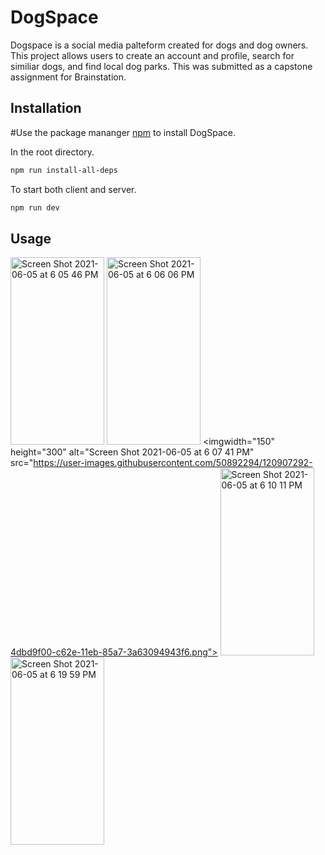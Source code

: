 # DogSpace

Dogspace is a social media palteform created for dogs and dog owners. This project allows users to create an account and profile, search for similiar dogs, and find local dog parks. 
This was submitted as a capstone assignment for Brainstation.
## Installation

#Use the package mananger [npm](https://www.npmjs.com/) to install DogSpace.

In the root directory.
```bash
npm run install-all-deps
```
To start both client and server.
```bash
npm run dev
```
## Usage

<img width="150" height="300" alt="Screen Shot 2021-06-05 at 6 05 46 PM" src="https://user-images.githubusercontent.com/50892294/120906932-72fcde00-c62b-11eb-917d-1ddc6411745e.png"> <img width="150" height="300" alt="Screen Shot 2021-06-05 at 6 06 06 PM" src="https://user-images.githubusercontent.com/50892294/120906938-7d1edc80-c62b-11eb-8633-6ea9ce468b2f.png"> <imgwidth="150" height="300" alt="Screen Shot 2021-06-05 at 6 07 41 PM" src="https://user-images.githubusercontent.com/50892294/120907292-4dbd9f00-c62e-11eb-85a7-3a63094943f6.png"> <img width="150" height="300" alt="Screen Shot 2021-06-05 at 6 10 11 PM" src="https://user-images.githubusercontent.com/50892294/120907305-57470700-c62e-11eb-9915-0cf32475a0ef.png"> <img width="150" height="300" alt="Screen Shot 2021-06-05 at 6 19 59 PM" src="https://user-images.githubusercontent.com/50892294/120907319-6332c900-c62e-11eb-8dd1-abfdded6ed7c.png">






